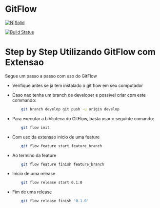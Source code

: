 # GitFlow

[![N|Solid](https://cldup.com/dTxpPi9lDf.thumb.png)](https://nodesource.com/products/nsolid)

[![Build Status](https://travis-ci.org/joemccann/dillinger.svg?branch=master)](https://travis-ci.org/joemccann/dillinger)

# Step by Step Utilizando GitFlow com Extensao

Segue um passo a passo com uso do GitFlow

- Verifique antes se ja tem instalado o git flow em seu computador
- Caso nao tenha um branch de developer e possivel criar com este commando: 
    
    ```sh
        git branch develop git push -u origin develop
    ```
- Para executar a biblioteca do GitFlow, basta usar o seguinte comando:
    ```sh
        git flow init
    ```
    
- Com uso da extensao inicio de uma feature

    ```sh
        git flow feature start feature_branch
    ```

- Ao termino da feature

    ```sh
        git flow feature finish feature_branch
    ```

- Inicio de uma release

    ```sh
        git flow release start 0.1.0
    ```

- Fim de uma release

    ```sh
        git flow release finish '0.1.0'
    ```